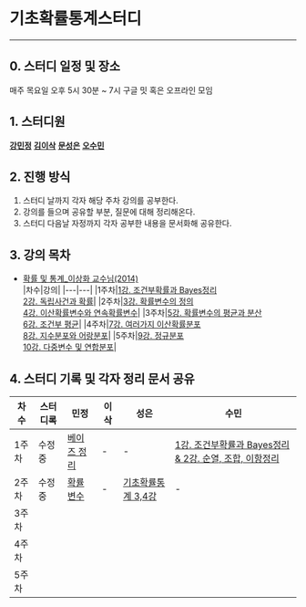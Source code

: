 # 기초확률통계스터디 
---
## 0. 스터디 일정 및 장소
매주 목요일 오후 5시 30분 ~ 7시 
구글 밋 혹은 오프라인 모임 
## 1. 스터디원
**[강민정](https://github.com/miinkang)** **[김이삭](https://github.com/IsaacTips)** **[문성은](https://github.com/vg-rlo)** **[오수민](https://github.com/Acclesia)**
## 2. 진행 방식 
1. 스터디 날까지 각자 해당 주차 강의를 공부한다. 
2. 강의를 들으며 공유할 부분, 질문에 대해 정리해온다.
3. 스터디 다음날 자정까지 각자 공부한 내용을 문서화해 공유한다.  
## 3. 강의 목차
- [확률 및 통계_이상화 교수님(2014)](https://www.youtube.com/playlist?list=PLSN_PltQeOyjmRIsC7VNirXOBqWoypd4V)    
|차수|강의|
|---|---|
|1주차|[1강. 조건부확률과 Bayes정리](https://youtu.be/2ewO_6msPbA)<br>[2강. 독립사건과 확률](https://youtu.be/yr0YUoteuO8)|
|2주차|[3강. 확률변수의 정의](https://youtu.be/SFzNxI9H39Q)<br>[4강. 이산확률변수와 연속확률변수](https://youtu.be/LAMgk8ATcqs)|
|3주차|[5강. 확률변수의 평균과 분산](https://youtu.be/8B5G94qanuE)<br>[6강. 조건부 평균](https://youtu.be/_x3P-adsAow)|
|4주차|[7강. 여러가지 이산확률분포](https://youtu.be/xxOVYoVpkEM)<br>[8강. 지수분포와 어랑분포](https://youtu.be/BsQ4GgXEDWM)|
|5주차|[9강. 정규분포](https://youtu.be/r189b67F-Do)<br>[10강. 다중변수 및 연합분포](https://youtu.be/mcZ_CSmRWgw)|

## 4. 스터디 기록 및 각자 정리 문서 공유 
|차수|스터디록|민정|이삭|성은|수민|
|---|---|---|---|---|---|
|1주차|수정중|[베이즈 정리](https://miinkang.github.io/probability%20and%20statistics/probability_theory_statics-copy/)|-|-|[1강. 조건부확률과 Bayes정리 & 2강. 순열, 조합, 이항정리](https://www.notion.so/1-Bayes-2-c0f6c764d851412993a851f0357b6223)|
|2주차|수정중|[확률변수](https://miinkang.github.io/probability%20and%20statistics/random_values/)|-|[기초확률통계 3,4강](https://www.notion.so/3-4-6d7ffabc67c743288320e21cef0ffed8)|-|[기초확률통계 5, 6강(7p~10p)](https://www.notion.so/5-6-7p-10p-42e9858aeed947b2b4d06fcd3caaff57)|-|
|3주차|
|4주차|
|5주차|
